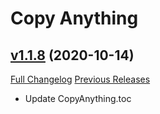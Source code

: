 # Copy Anything

## [v1.1.8](https://github.com/Oppzippy/CopyAnything/tree/v1.1.8) (2020-10-14)
[Full Changelog](https://github.com/Oppzippy/CopyAnything/compare/v1.1.7...v1.1.8) [Previous Releases](https://github.com/Oppzippy/CopyAnything/releases)

- Update CopyAnything.toc  